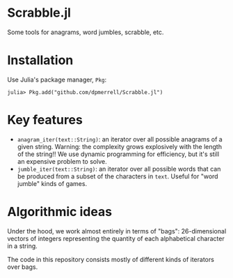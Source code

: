 # Scrabble.jl
Some tools for anagrams, word jumbles, scrabble, etc.

# Installation

Use Julia's package manager, `Pkg`:
```
julia> Pkg.add("github.com/dpmerrell/Scrabble.jl")
```

# Key features

* `anagram_iter(text::String)`: an iterator over all possible anagrams of a given string.
   Warning: the complexity grows explosively with the length of the string!!
   We use dynamic programming for efficiency, but it's still an expensive problem to solve.
* `jumble_iter(text::String)`: an iterator over all possible words that can be produced from a 
   subset of the characters in `text`. Useful for "word jumble" kinds of games.
   
# Algorithmic ideas

Under the hood, we work almost entirely in terms of "bags": 26-dimensional vectors of integers
representing the quantity of each alphabetical character in a string.

The code in this repository consists mostly of different kinds of iterators over bags.
